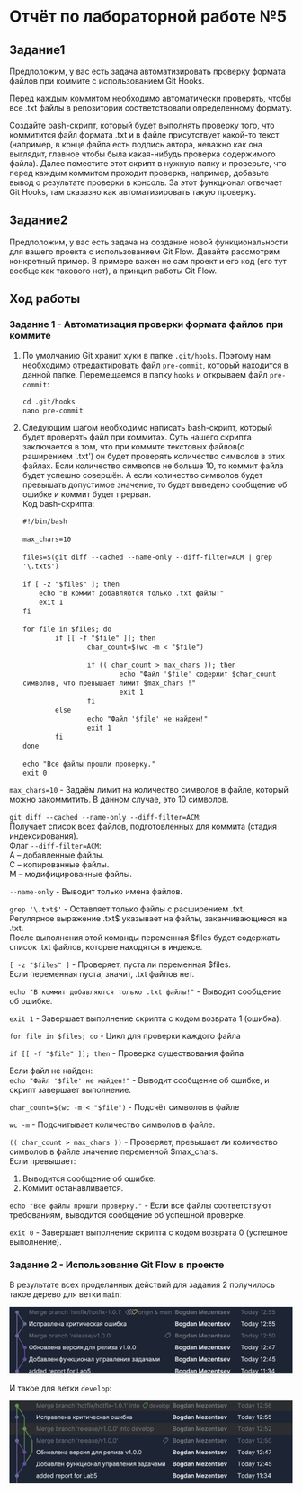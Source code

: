 # Отчёт по лабораторной работе №5
## Задание1 
Предположим, у вас есть задача автоматизировать проверку формата файлов при коммите с использованием Git Hooks.

Перед каждым коммитом необходимо автоматически проверять, чтобы все .txt файлы в репозитории соответствовали определенному формату.

Создайте bash-скрипт, который будет выполнять проверку того, что коммитится файл формата .txt и в файле присутствует какой-то текст (например, в конце файла есть подпись автора, неважно как она выглядит, главное чтобы была какая-нибудь проверка содержимого файла).
Далее поместите этот скрипт в нужную папку и проверьте, что перед каждым коммитом проходит проверка, например, добавьте вывод о результате проверки в консоль.
За этот функционал отвечает Git Hooks, там сказазно как автоматизировать такую проверку.

## Задание2
Предположим, у вас есть задача на создание новой функциональности для вашего проекта с использованием Git Flow.
Давайте рассмотрим конкретный пример.
В примере важен не сам проект и его код (его тут вообще как такового нет), а принцип работы Git Flow.

## Ход работы 
### Задание 1 - Автоматизация проверки формата файлов при коммите

1) По умолчанию Git хранит хуки в папке `.git/hooks`. Поэтому нам необходимо отредактировать файл `pre-commit`, который находится в данной папке.
   Перемещаемся в папку `hooks` и открываем файл `pre-commit`:
   ```
   cd .git/hooks
   nano pre-commit
   ```
2) Следующим шагом необходимо написать bash-скрипт, который будет проверять файл при коммитах.
   Суть нашего скрипта заключается в том, что при коммите текстовых файлов(с раширением '.txt') он будет проверять количество символов в этих файлах.
   Если количество символов не больше 10, то коммит файла будет успешно совершён.
   А если количество символов будет превышать допустимое значение, то будет выведено сообщение об ошибке и коммит будет прерван.\
   Код bash-скрипта:
   ```
   #!/bin/bash

   max_chars=10
   
   files=$(git diff --cached --name-only --diff-filter=ACM | grep '\.txt$')
   
   if [ -z "$files" ]; then
       echo "В коммит добавляются только .txt файлы!" 
       exit 1
   fi
   
   for file in $files; do
           if [[ -f "$file" ]]; then
                   char_count=$(wc -m < "$file")
   
                   if (( char_count > max_chars )); then
                           echo "Файл '$file' содержит $char_count символов, что превышает лимит $max_chars !" 
                           exit 1
                   fi
           else
                   echo "Файл '$file' не найден!" 
                   exit 1
           fi
   done
   
   echo "Все файлы прошли проверку."
   exit 0
   ```
   
`max_chars=10` - Задаём лимит на количество символов в файле, который можно закоммитить. В данном случае, это 10 символов.

`git diff --cached --name-only --diff-filter=ACM`:\
   Получает список всех файлов, подготовленных для коммита (стадия индексирования).\
   Флаг `--diff-filter=ACM`:\
   A – добавленные файлы.\
   C – копированные файлы.\
   M – модифицированные файлы.

   `--name-only` - Выводит только имена файлов.

   `grep '\.txt$'` - Оставляет только файлы с расширением .txt.\
   Регулярное выражение \.txt$ указывает на файлы, заканчивающиеся на .txt.\
   После выполнения этой команды переменная $files будет содержать список .txt файлов, которые находятся в индексе.

`[ -z "$files" ]` - Проверяет, пуста ли переменная $files.\
Если переменная пуста, значит, .txt файлов нет.

`echo "В коммит добавляются только .txt файлы!"` - Выводит сообщение об ошибке.

`exit 1` - Завершает выполнение скрипта с кодом возврата 1 (ошибка).

`for file in $files; do` - Цикл для проверки каждого файла 

`if [[ -f "$file" ]]; then` - Проверка существования файла

Если файл не найден:\
`echo "Файл '$file' не найден!"` - Выводит сообщение об ошибке, и скрипт завершает выполнение.

`char_count=$(wc -m < "$file")` - Подсчёт символов в файле

`wc -m` - Подсчитывает количество символов в файле.

`(( char_count > max_chars ))` - Проверяет, превышает ли количество символов в файле значение переменной $max_chars.\
Если превышает:
1. Выводится сообщение об ошибке.
2. Коммит останавливается.

`echo "Все файлы прошли проверку."` - Если все файлы соответствуют требованиям, выводится сообщение об успешной проверке.

`exit 0` - Завершает выполнение скрипта с кодом возврата 0 (успешное выполнение).

### Задание 2 - Использование Git Flow в проекте

В результате всех проделанных действий для задания 2 получилось такое дерево для ветки `main`:

![img.png](img.png)

И такое для ветки `develop`:

![img_1.png](img_1.png)